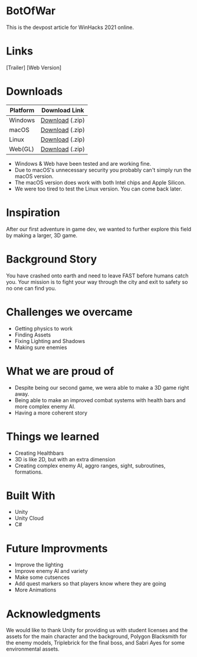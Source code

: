 # BotOfWar
This is the devpost article for WinHacks 2021 online.

# Links
[Trailer]
[Web Version]

# Downloads
|Platform| Download Link |
|-|--|
|Windows| [Download](https://WSDC.Tech/dl/CallOfCorgi.V1.0-Windows.zip) (.zip) |
|macOS  | [Download](https://WSDC.Tech/dl/CallOfCorgi.V1.0-macOS.zip) (.zip) |
|Linux|[Download](https://WSDC.Tech/dl/CallOfCorgi.V1.0-Linux.zip) (.zip)|
|Web(GL)|[Download](https://WSDC.Tech/dl/CallOfCorgi.V1.0-WebGL.zip) (.zip)|
* Windows & Web have been tested and are working fine.
* Due to macOS's unnecessary security you probably can't simply run the macOS version.
* The macOS version does work with both Intel chips and Apple Silicon.
* We were too tired to test the Linux version. You can come back later.

# Inspiration
After our first adventure in game dev, we wanted to further explore this field by making a larger, 3D game.

# Background Story
You have crashed onto earth and need to leave FAST before humans catch you. Your mission is to fight your way through the city and exit to safety so no one can find you.

# Challenges we overcame
* Getting physics to work
* Finding Assets
* Fixing Lighting and Shadows
* Making sure enemies

# What we are proud of
* Despite being our second game, we wera able to make a 3D game right away.
* Being able to make an improved combat systems with health bars and more complex enemy AI.
* Having a more coherent story

# Things we learned
* Creating Healthbars
* 3D is like 2D, but with an extra dimension
* Creating complex enemy AI, aggro ranges, sight, subroutines, formations.

# Built With
* Unity
* Unity Cloud
* C#

# Future Improvments
* Improve the lighting
* Improve enemy AI and variety
* Make some cutsences
* Add quest markers so that players know where they are going
* More Animations


# Acknowledgments
We would like to thank Unity for providing us with student licenses and the assets for the main character and the background, Polygon Blacksmith for the enemy models, Triplebrick for the final boss, and Sabri Ayes for some environmental assets.
